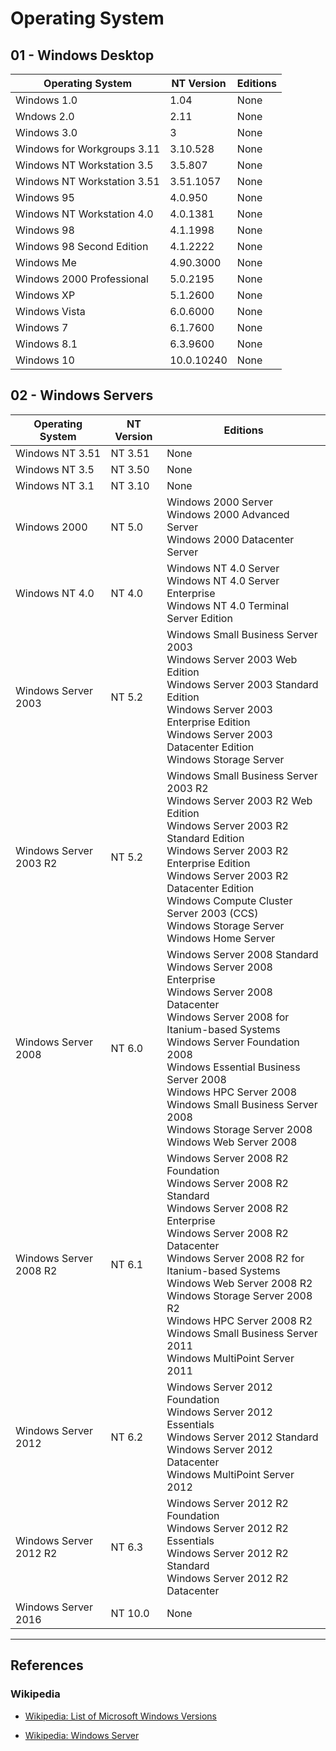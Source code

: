 # Operating System

## 01 - Windows Desktop

| Operating System            | NT Version | Editions |
| --------------------------- | ---------- | -------- |
| Windows 1.0                 | 1.04       | None     |
| Wndows 2.0                  | 2.11       | None     |
| Windows 3.0                 | 3          | None     |
| Windows for Workgroups 3.11 | 3.10.528   | None     |
| Windows NT Workstation 3.5  | 3.5.807    | None     |
| Windows NT Workstation 3.51 | 3.51.1057  | None     |
| Windows 95                  | 4.0.950    | None     |
| Windows NT Workstation 4.0  | 4.0.1381   | None     |
| Windows 98                  | 4.1.1998   | None     |
| Windows 98 Second Edition   | 4.1.2222   | None     |
| Windows Me                  | 4.90.3000  | None     |
| Windows 2000 Professional   | 5.0.2195   | None     |
| Windows XP                  | 5.1.2600   | None     |
| Windows Vista               | 6.0.6000   | None     |
| Windows 7                   | 6.1.7600   | None     |
| Windows 8.1                 | 6.3.9600   | None     |
| Windows 10                  | 10.0.10240 | None     |

## 02 - Windows Servers

| Operating System       | NT Version | Editions                                                                                                                                                                                                                                                                                                                                                                 |
| ---------------------- | ---------- | ------------------------------------------------------------------------------------------------------------------------------------------------------------------------------------------------------------------------------------------------------------------------------------------------------------------------------------------------------------------------ |
| Windows NT 3.51        | NT 3.51    | None                                                                                                                                                                                                                                                                                                                                                                     |
| Windows NT 3.5         | NT 3.50    | None                                                                                                                                                                                                                                                                                                                                                                     |
| Windows NT 3.1         | NT 3.10    | None                                                                                                                                                                                                                                                                                                                                                                     |
| Windows 2000           | NT 5.0     | Windows 2000 Server<br>Windows 2000 Advanced Server<br> Windows 2000 Datacenter Server                                                                                                                                                                                                                                                                                   |
| Windows NT 4.0         | NT 4.0     | Windows NT 4.0 Server<br>Windows NT 4.0 Server Enterprise<br>Windows NT 4.0 Terminal Server Edition                                                                                                                                                                                                                                                                      |
| Windows Server 2003    | NT 5.2     | Windows Small Business Server 2003<br>Windows Server 2003 Web Edition<br>Windows Server 2003 Standard Edition<br>Windows Server 2003 Enterprise Edition<br>Windows Server 2003 Datacenter Edition<br>Windows Storage Server                                                                                                                                              |
| Windows Server 2003 R2 | NT 5.2     | Windows Small Business Server 2003 R2<br>Windows Server 2003 R2 Web Edition<br>Windows Server 2003 R2 Standard Edition<br>Windows Server 2003 R2 Enterprise Edition<br>Windows Server 2003 R2 Datacenter Edition<br>Windows Compute Cluster Server 2003 (CCS)<br>Windows Storage Server<br>Windows Home Server                                                           |
| Windows Server 2008    | NT 6.0     | Windows Server 2008 Standard<br>Windows Server 2008 Enterprise<br>Windows Server 2008 Datacenter<br>Windows Server 2008 for Itanium-based Systems<br>Windows Server Foundation 2008<br>Windows Essential Business Server 2008<br>Windows HPC Server 2008<br>Windows Small Business Server 2008<br>Windows Storage Server 2008<br>Windows Web Server 2008                 |
| Windows Server 2008 R2 | NT 6.1     | Windows Server 2008 R2 Foundation<br>Windows Server 2008 R2 Standard<br>Windows Server 2008 R2 Enterprise<br>Windows Server 2008 R2 Datacenter<br>Windows Server 2008 R2 for Itanium-based Systems<br>Windows Web Server 2008 R2<br>Windows Storage Server 2008 R2<br>Windows HPC Server 2008 R2<br>Windows Small Business Server 2011<br>Windows MultiPoint Server 2011 |
| Windows Server 2012    | NT 6.2     | Windows Server 2012 Foundation<br>Windows Server 2012 Essentials<br>Windows Server 2012 Standard<br>Windows Server 2012 Datacenter<br>Windows MultiPoint Server 2012                                                                                                                                                                                                     |
| Windows Server 2012 R2 | NT 6.3     | Windows Server 2012 R2 Foundation<br>Windows Server 2012 R2 Essentials<br>Windows Server 2012 R2 Standard<br>Windows Server 2012 R2 Datacenter                                                                                                                                                                                                                           |
| Windows Server 2016    | NT 10.0    | None                                                                                                                                                                                                                                                                                                                                                                     |

---
## References

### Wikipedia

- [Wikipedia: List of Microsoft Windows Versions](https://en.wikipedia.org/wiki/List_of_Microsoft_Windows_versions)

- [Wikipedia: Windows Server](https://en.wikipedia.org/wiki/Windows_Server)